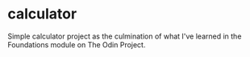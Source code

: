 # calculator
Simple calculator project as the culmination of what I've learned
in the Foundations module on The Odin Project.

